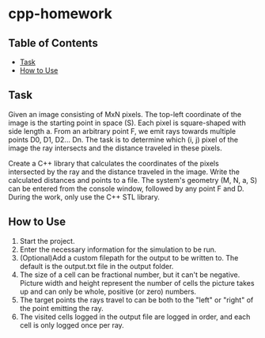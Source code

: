 # cpp-homework
## Table of Contents
- [Task](#task)
- [How to Use](#how_to_Use)

## Task
Given an image consisting of MxN pixels. The top-left coordinate of the image is the starting point in space (S). Each pixel is square-shaped with side length a.
From an arbitrary point F, we emit rays towards multiple points D0, D1, D2... Dn.
The task is to determine which (i, j) pixel of the image the ray intersects and the distance traveled in these pixels.

Create a C++ library that calculates the coordinates of the pixels intersected by the ray and the distance traveled in the image. Write the calculated distances and points to a file.
The system's geometry (M, N, a, S) can be entered from the console window, followed by any point F and D.
During the work, only use the C++ STL library.

## How to Use
1. Start the project.
2. Enter the necessary information for the simulation to be run.
3. (Optional)Add a custom filepath for the output to be written to. The default is the output.txt file in the output folder.
4. The size of a cell can be fractional number, but it can't be negative. Picture width and height represent the number of cells the picture takes up and can only be whole, positive (or zero) numbers.
5. The target points the rays travel to can be both to the "left" or "right" of the point emitting the ray.
6. The visited cells logged in the output file are logged in order, and each cell is only logged once per ray. 
